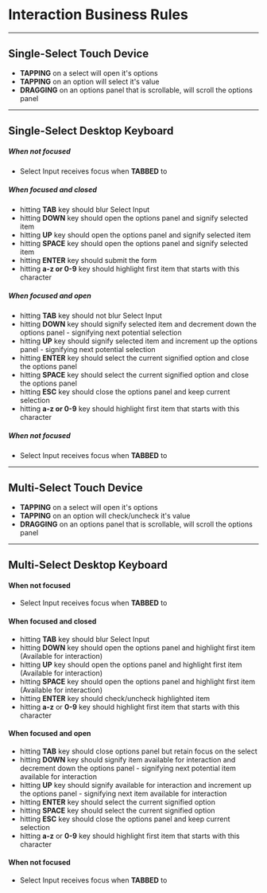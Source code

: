 # Interaction Business Rules

---

## Single-Select Touch Device

- **TAPPING** on a select will open it's options
- **TAPPING** on an option will select it's value
- **DRAGGING** on an options panel that is scrollable, will scroll the options panel

---

## Single-Select Desktop Keyboard

##### When not focused
- Select Input receives focus when **TABBED** to

##### When focused and closed
- hitting **TAB** key should blur Select Input
- hitting **DOWN** key should open the options panel and signify selected item
- hitting **UP** key should open the options panel and signify selected item
- hitting **SPACE** key should open the options panel and signify selected item
- hitting **ENTER** key should submit the form
- hitting **a-z or 0-9** key should highlight first item that starts with this character

##### When focused and open
- hitting **TAB** key should not blur Select Input
- hitting **DOWN** key should signify selected item and decrement down the options panel - signifying next potential selection
- hitting **UP** key should signify selected item and increment up the options panel - signifying next potential selection
- hitting **ENTER** key should select the current signified option and close the options panel
- hitting **SPACE** key should select the current signified option and close the options panel
- hitting **ESC** key should close the options panel and keep current selection
- hitting **a-z or 0-9** key should highlight first item that starts with this character

##### When not focused
- Select Input receives focus when **TABBED** to

---

## Multi-Select Touch Device

- **TAPPING** on a select will open it's options
- **TAPPING** on an option will check/uncheck it's value
- **DRAGGING** on an options panel that is scrollable, will scroll the options panel

---

## Multi-Select Desktop Keyboard

#### When not focused

- Select Input receives focus when **TABBED** to

#### When focused and closed

- hitting **TAB** key should blur Select Input
- hitting **DOWN** key should open the options panel and highlight first item (Available for interaction)
- hitting **UP** key should open the options panel and highlight first item (Available for interaction)
- hitting **SPACE** key should open the options panel and highlight first item (Available for interaction)
- hitting **ENTER** key should check/uncheck highlighted item
- hitting **a-z** or **0-9** key should highlight first item that starts with this character

#### When focused and open

- hitting **TAB** key should close options panel but retain focus on the select
- hitting **DOWN** key should signify item available for interaction and decrement down the options panel - signifying next potential item available for interaction 
- hitting **UP** key should signify  available for interaction and increment up the options panel - signifying next item  available for interaction 
- hitting **ENTER** key should select the current signified option
- hitting **SPACE** key should select the current signified option
- hitting **ESC** key should close the options panel and keep current selection
- hitting **a-z** or **0-9** key should highlight first item that starts with this character

#### When not focused

- Select Input receives focus when **TABBED** to
